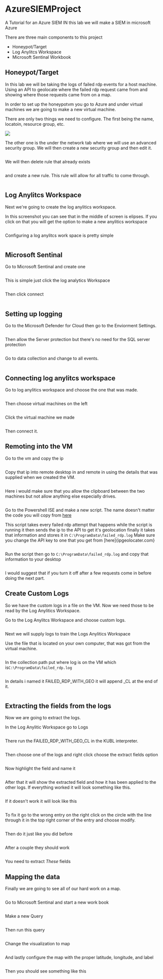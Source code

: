 # AzureSIEMProject
A Tutorial for an Azure SIEM
IN this lab we will make a SIEM in microsoft Azure

There are three main components to this project

<ul>
<li>Honeypot/Target</li>
<li>Log Anylitcs Workspace</li>
<li>Microsoft Sentinal Workbook</li>
</ul>

 <h2>Honeypot/Target</h2>
 In this lab we will be taking the logs of failed rdp events for a host machine. Using an API to geolocate where the failed rdp request came from and showing where those requests came from on a map. 

 In order to set up the honeypotvm you go to Azure and under virtual machines we are going to make a new virtual machine.

 There are only two things we need to configure. The first being the name, locatoin, resource group, etc.

 <img src ="https://i.imgur.com/tyzLYFI.png" >

 The other one is the under the network tab where we will use an advanced security group. We will then create a new security group and then edit it.

 <img>

 We will then delete rule that already exists 

 <img>

and create a new rule. This rule will allow for all traffic to come through.

<img>

<h2>Log Anylitcs Workspace</h2>

 Next we're going to create the log anylitics workspace.

In this screenshot you can see that in the middle of screen is elipses. If you click on that you will get the option to make a new anylitics workspace

<img>

Configuring a log anylitcs work space is pretty simple

<img>

<h2>Microsoft Sentinal</h2>

Go to Microsoft Sentinal and create one

<img>

This is simple just click the log analytics Workspace

<img>

Then click connect

<img>

<h2>Setting up logging</h2>

Go to the Microsoft Defender for Cloud then go to the Enviorment Settings.

<img>

Then allow the Server protection but there's no need for the SQL server protection

<img>

Go to data collection and change to all events.

<img>

<h2>Connecting log anylitcs workspace</h2>

Go to log anylitics workspace and choose the one that was made.

<img>

Then choose virtual machines on the left

<img>

Click the virtual machine we made 

<img>

Then connect it.

<h2>Remoting into the VM</h2>

Go to the vm and copy the ip

<img>

Copy that ip into remote desktop in and remote in using the details that was supplied when we created the VM.

<img>

Here i would make sure that you allow the clipboard between the two machines but not allow anything else especially drives. 

<img>

Go to the Powershell ISE and make a new script. The name doesn't matter the code you will copy from [here](github.com)

This script takes every failed rdp attempt that happens while the script is running it then sends the ip to the API to get it's geolocation finally it takes that information and stores it in <code>C:\ProgramData\failed_rdp.log</code>
Make sure you change the API key to one that you get from [here]{ipgeolocater.com}

<img>

Run the script then go to <code>C:\ProgramData\failed_rdp.log</code> and copy that information to your desktop

<img>

I would suggest that if you turn it off after a few requests come in before doing the next part.

<h2>Create Custom Logs</h2>

So we have the custom logs in a file on the VM. Now we need those to be read by the Log Anylitics Workspace.

Go to the Log Anylitcs Workspace and choose custom logs.

<img>

Next we will supply logs to train the Logs Anylitics Workspace

Use the file that is located on your own computer, that was got from the virtual machine.

<img>

In the collection path put where log is on the VM which is<code>C:\ProgramData\failed_rdp.log</code> 

<img>

In details i named it FAILED_RDP_WITH_GEO it will append _CL at the end of it.

<img>

<h2>Extracting the fields from the logs</h2>

Now we are going to extract the logs.

In the Log Anylitic Workspace go to Logs

<img>

There run the FAILED_RDP_WITH_GEO_CL in the KUBL interpreter. 

<img>

Then choose one of the logs and right click choose the extract fields option 

<img>

Now highlight the field and name it

<img>

After that it will show the extracted field and how it has been applied to the other logs. If everything worked it will look something like this.

<img>

If it doesn't work it will look like this

<img>

To fix it go to the wrong entry on the right click on the circle with the line through it in the top right corner of the entry and choose modify.

<img>

Then do it just like you did before

<img>

After a couple they should work 

<img>

You need to extract *These* fields 

<h2>Mapping the data</h2>

Finally we are going to see all of our hard work on a map. 

<img>

Go to Microsoft Sentinal and start a new work book

<img>

Make a new Query 

<img>

Then run this query 

<img>

Change the visualization to map 

<img>

And lastly configure the map with the proper latitude, longitude, and label

<img>

Then you should see something like this

<img>
